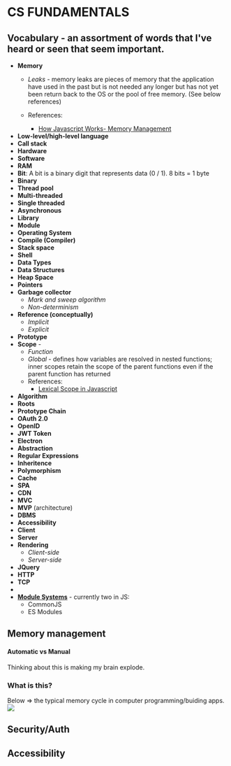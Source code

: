 # CS FUNDAMENTALS 

## Vocabulary - an assortment of words that I've heard or seen that seem important.
* **Memory**
    * *Leaks* - memory leaks are pieces of memory that the application have used in the past but is not needed any longer but has not yet been return back to the OS or the pool of free memory. (See below references)


    * References:
        * [How Javascript Works- Memory Management](https://blog.sessionstack.com/how-javascript-works-memory-management-how-to-handle-4-common-memory-leaks-3f28b94cfbec)
* **Low-level/high-level language**
* **Call stack**
* **Hardware**
* **Software**
* **RAM**
* **Bit**: A bit is a binary digit that represents data (0 / 1). 8 bits = 1 byte
* **Binary**
* **Thread pool**
* **Multi-threaded**
* **Single threaded**
* **Asynchronous**
* **Library**
* **Module**
* **Operating System**
* **Compile (Compiler)**
* **Stack space**
* **Shell** 
* **Data Types**
* **Data Structures**
* **Heap Space**
* **Pointers**
* **Garbage collector**
    * *Mark and sweep algorithm*
    * *Non-determinism*
* **Reference (conceptually)**
    * *Implicit*
    * *Explicit*
* **Prototype**
* **Scope** - 
    * *Function*
    * *Global* - defines how variables are resolved in nested functions; inner scopes retain the scope of the parent functions even if the parent function has returned  
    * References: 
        * [Lexical Scope in Javascript](https://tutorial.eyehunts.com/js/lexical-scope-in-javascript-basics/)
* **Algorithm**
* **Roots**
* **Prototype Chain**
* **OAuth 2.0**
* **OpenID**
* **JWT Token** 
* **Electron**
* **Abstraction**
* **Regular Expressions**
* **Inheritence**
* **Polymorphism**
* **Cache**
* **SPA**
* **CDN**
* **MVC**
* **MVP** (architecture)
* **DBMS**
* **Accessibility** 
* **Client**
* **Server**
* **Rendering**
    * *Client-side*
    * *Server-side*
* **JQuery**
* **HTTP**
* **TCP**
* 
* [**Module Systems**](https://hackmd.io/d6G91IDmSH-vg1Awf4bMvA) - currently two in JS: 
    * CommonJS
    * ES Modules 

## Memory management

#### Automatic vs Manual
Thinking about this is making my brain explode. 
### What is this? 

Below => the typical memory cycle in computer programming/buiding apps. 
![](https://i.imgur.com/4ISii1w.png)

## Security/Auth 

## Accessibility 


